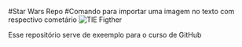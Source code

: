#Star Wars Repo
#Comando para importar uma imagem no texto com respectivo cometário
![TIE Figther](./TIE_Figther.jpg)


Esse repositório serve de exeemplo para o curso de GitHub
